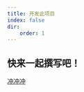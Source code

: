 ```yaml
---
title: 开发此项目
index: false
dir:
    order: 1
---
```


## 快来一起撰写吧！

[冲冲冲](https://github.com/DrAugus/draugus.github.io)